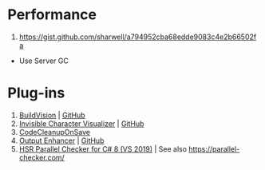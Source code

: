 # Performance

1. https://gist.github.com/sharwell/a794952cba68edde9083c4e2b66502fa
  - Use Server GC

# Plug-ins

1. [BuildVision](https://marketplace.visualstudio.com/items?itemName=stefankert.BuildVision) | [GitHub](https://github.com/StefanKert/BuildVision)
2. [Invisible Character Visualizer](https://marketplace.visualstudio.com/items?itemName=ShaneRay.InvisibleCharacterVisualizer) | [GitHub](https://github.com/shaneray/ShaneSpace.VisualStudio.InvisibleCharacterVisualizer)
3. [CodeCleanupOnSave](https://marketplace.visualstudio.com/items?itemName=MadsKristensen.CodeCleanupOnSave)
4. [Output Enhancer](https://marketplace.visualstudio.com/items?itemName=NikolayBalakin.Outputenhancer) | [GitHub](https://github.com/nbalakin/VSOutputEnhancer)
5. [HSR Parallel Checker for C# 8 (VS 2019)](https://marketplace.visualstudio.com/items?itemName=LBHSR.HSRParallelCheckerforC7VS2017) | See also https://parallel-checker.com/
